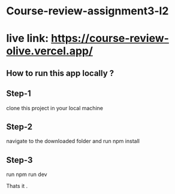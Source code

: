 # Course-review-assignment3-l2
# live link: https://course-review-olive.vercel.app/
## How to run this app locally ?
<h2>Step-1</h2>
clone this project in your local machine 
<h2>Step-2</h2>
navigate to the downloaded folder and run 
 npm install
 
<h2>Step-3</h2>
run 
 npm run dev 

 Thats it .


